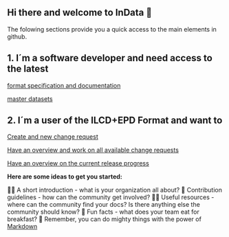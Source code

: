 ## Hi there and welcome to InData 👋
The folowing sections provide you a quick access to the main elements in github.


## 1. I´m a **software developer** and need access to the latest

[format specification and documentation](https://github.com/InDataWG/ILCD-EPD-Data-Format)

[master datasets](https://github.com/InDataWG/ILCD-EPD-Master-Data)

## 2. I´m a **user of the ILCD+EPD Format** and want to

[Create and new change request](https://github.com/InDataWG/ILCD-EPD-Data-Format/issues/new)

[Have an overview and work on all available change requests](https://github.com/InDataWG/ILCD-EPD-Data-Format/issues)

[Have an overview on the current release progress](https://github.com/InDataWG/ILCD-EPD-Data-Format/milestones)




**Here are some ideas to get you started:**

🙋‍♀️ A short introduction - what is your organization all about?
🌈 Contribution guidelines - how can the community get involved?
👩‍💻 Useful resources - where can the community find your docs? Is there anything else the community should know?
🍿 Fun facts - what does your team eat for breakfast?
🧙 Remember, you can do mighty things with the power of [Markdown](https://docs.github.com/github/writing-on-github/getting-started-with-writing-and-formatting-on-github/basic-writing-and-formatting-syntax)
